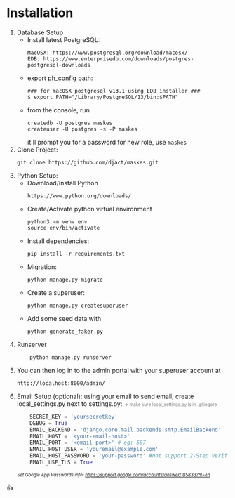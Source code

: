 # Installation
1. Database Setup 
    * Install latest PostgreSQL:
        ```
        MacOSX: https://www.postgresql.org/download/macosx/
        EDB: https://www.enterprisedb.com/downloads/postgres-postgresql-downloads
    * export ph_config path:
        ```
        ### for macOSX postgresql v13.1 using EDB installer ###
        $ export PATH="/Library/PostgreSQL/13/bin:$PATH"
    * from the console, run 
        ```
        createdb -U postgres maskes
        createuser -U postgres -s -P maskes
        ```
        it'll prompt you for a password for new role, use `maskes`
2. Clone Project:    
    ```
    git clone https://github.com/djact/maskes.git
    ```
3. Python Setup:
    * Download/Install Python
        ```
        https://www.python.org/downloads/
    * Create/Activate python virtual environment
        ```
        python3 -m venv env
        source env/bin/activate
    * Install dependencies:
        ```
        pip install -r requirements.txt
    * Migration:
        ```
        python manage.py migrate 
    * Create a superuser:
        ```
        python manage.py createsuperuser
        ```
    * Add some seed data with 
        ```
        python generate_faker.py
        ```
4. Runserver
    ```
        python manage.py runserver
    ```
5. You can then log in to the admin portal with your superuser account at 
    ```
    http://localhost:8000/admin/
    ```
6. Email Setup (optional): using your email to send email, create local_settings.py next to settings.py:
    <font size="1" style="color:gray">-> make sure local_settings.py is in .gitingore</font>
    ```python
        SECRET_KEY = 'yoursecretkey'
        DEBUG = True
        EMAIL_BACKEND = 'django.core.mail.backends.smtp.EmailBackend'
        EMAIL_HOST = '<your-email-host>' 
        EMAIL_PORT = '<email-port>' # eg: 587
        EMAIL_HOST_USER = 'youremail@example.com'
        EMAIL_HOST_PASSWORD = 'your-password' #not support 2-Step Verification
        EMAIL_USE_TLS = True
    ```
    *<font size="1">Set Google App Passwords info: https://support.google.com/accounts/answer/185833?hl=en</font>*
      
:+1: